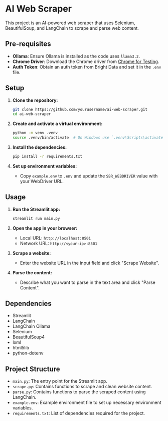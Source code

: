 # AI Web Scraper

This project is an AI-powered web scraper that uses Selenium, BeautifulSoup, and LangChain to scrape and parse web content.

## Pre-requisites

- **Ollama**: Ensure Ollama is installed as the code uses `llama3.2`.
- **Chrome Driver**: Download the Chrome driver from [Chrome for Testing](https://googlechromelabs.github.io/chrome-for-testing/#stable).
- **Auth Token**: Obtain an auth token from Bright Data and set it in the `.env` file.

## Setup

1. **Clone the repository:**
    ```sh
    git clone https://github.com/yourusername/ai-web-scraper.git
    cd ai-web-scraper
    ```

2. **Create and activate a virtual environment:**
    ```sh
    python -m venv .venv
    source .venv/bin/activate  # On Windows use `.venv\Scripts\activate`
    ```

3. **Install the dependencies:**
    ```sh
    pip install -r requirements.txt
    ```

4. **Set up environment variables:**
    - Copy `example.env` to `.env` and update the `SBR_WEBDRIVER` value with your WebDriver URL.

## Usage

1. **Run the Streamlit app:**
    ```sh
    streamlit run main.py
    ```

2. **Open the app in your browser:**
    - Local URL: `http://localhost:8501`
    - Network URL: `http://<your-ip>:8501`

3. **Scrape a website:**
    - Enter the website URL in the input field and click "Scrape Website".

4. **Parse the content:**
    - Describe what you want to parse in the text area and click "Parse Content".

## Dependencies

- Streamlit
- LangChain
- LangChain Ollama
- Selenium
- BeautifulSoup4
- lxml
- html5lib
- python-dotenv

## Project Structure

- `main.py`: The entry point for the Streamlit app.
- `scrape.py`: Contains functions to scrape and clean website content.
- `parse.py`: Contains functions to parse the scraped content using LangChain.
- `example.env`: Example environment file to set up necessary environment variables.
- `requirements.txt`: List of dependencies required for the project.
